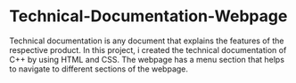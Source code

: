 # Technical-Documentation-Webpage
Technical documentation is any document that explains the features of the respective product. In this project, i created the technical documentation of C++ by using HTML and CSS. The webpage has a menu section that helps to navigate to different sections of the webpage.

